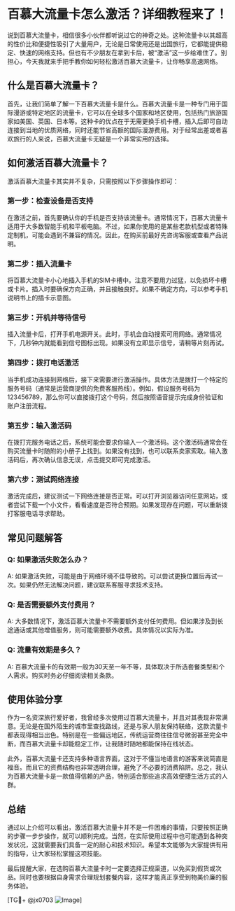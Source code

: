 # 百慕大流量卡怎么激活？详细教程来了！

说到百慕大流量卡，相信很多小伙伴都听说过它的神奇之处。这种流量卡以其超高的性价比和便捷性吸引了大量用户，无论是日常使用还是出国旅行，它都能提供稳定、快速的网络支持。但也有不少朋友在拿到卡后，被“激活”这一步给难住了。别担心，今天我就来手把手教你如何轻松激活百慕大流量卡，让你畅享高速网络。

## 什么是百慕大流量卡？

首先，让我们简单了解一下百慕大流量卡是什么。百慕大流量卡是一种专门用于国际漫游或特定地区的流量卡，它可以在全球多个国家和地区使用，包括热门旅游国家如美国、英国、日本等。这种卡的优点在于无需更换手机卡槽，插入后即可自动连接到当地的优质网络，同时还能节省高额的国际漫游费用。对于经常出差或者喜欢旅行的人来说，百慕大流量卡无疑是一个非常实用的选择。

## 如何激活百慕大流量卡？

激活百慕大流量卡其实并不复杂，只需按照以下步骤操作即可：

### 第一步：检查设备是否支持

在激活之前，首先要确认你的手机是否支持该流量卡。通常情况下，百慕大流量卡适用于大多数智能手机和平板电脑。不过，如果你使用的是某些老款机型或者特殊定制机，可能会遇到不兼容的情况。因此，在购买前最好先咨询客服或查看产品说明。

### 第二步：插入流量卡

将百慕大流量卡小心地插入手机的SIM卡槽中。注意不要用力过猛，以免损坏卡槽或卡片。插入时要确保方向正确，并且接触良好。如果不确定方向，可以参考手机说明书上的插卡示意图。

### 第三步：开机并等待信号

插入流量卡后，打开手机电源开关。此时，手机会自动搜索可用网络。通常情况下，几秒钟内就能看到信号图标出现。如果没有立即显示信号，请稍等片刻再试。

### 第四步：拨打电话激活

当手机成功连接到网络后，接下来需要进行激活操作。具体方法是拨打一个特定的服务号码（通常是运营商提供的免费客服热线）。例如，假设服务号码为123456789，那么你可以直接拨打这个号码，然后按照语音提示完成身份验证和账户注册流程。

### 第五步：输入激活码

在拨打完服务电话之后，系统可能会要求你输入一个激活码。这个激活码通常会在购买流量卡时随附的小册子上找到。如果没有找到，也可以联系卖家索取。输入激活码后，再次确认信息无误，点击提交即可完成激活。

### 第六步：测试网络连接

激活完成后，建议测试一下网络连接是否正常。可以打开浏览器访问任意网站，或者尝试下载一个小文件，看看速度是否符合预期。如果发现存在问题，可以重新拨打客服电话寻求帮助。

## 常见问题解答

### Q: 如果激活失败怎么办？
A: 如果激活失败，可能是由于网络环境不佳导致的。可以尝试更换位置后再试一次。如果仍然无法解决问题，建议联系客服寻求技术支持。

### Q: 是否需要额外支付费用？
A: 大多数情况下，激活百慕大流量卡不需要额外支付任何费用。但如果涉及到长途通话或其他增值服务，则可能需要额外收费。具体情况以实际为准。

### Q: 流量有效期是多久？
A: 百慕大流量卡的有效期一般为30天至一年不等，具体取决于所选套餐类型和个人需求。购买时务必仔细阅读相关条款。

## 使用体验分享

作为一名资深旅行爱好者，我曾经多次使用过百慕大流量卡，并且对其表现非常满意。无论是在国外陌生的城市里查找路线，还是与家人朋友保持联络，这款流量卡都表现得相当出色。特别是在一些偏远地区，传统运营商往往信号微弱甚至完全中断，而百慕大流量卡却能稳定工作，让我随时随地都能保持在线状态。

此外，百慕大流量卡还支持多种语言界面，这对于不懂当地语言的游客来说简直是福音。而且它的资费结构也非常透明合理，避免了不必要的消费陷阱。总之，我认为百慕大流量卡是一款值得信赖的产品，特别适合那些追求高效便捷生活方式的人群。

## 总结

通过以上介绍可以看出，激活百慕大流量卡并不是一件困难的事情，只要按照正确的步骤一步步操作，就可以顺利完成。当然，在实际使用过程中也可能遇到各种突发状况，这就需要我们具备一定的耐心和技术知识。希望本文能够为大家提供有用的指导，让大家轻松掌握这项技能。

最后提醒大家，在选购百慕大流量卡时一定要选择正规渠道，以免买到假货或次品。同时也要根据自身需求合理规划套餐内容，这样才能真正享受到物美价廉的服务体验。

[TG💪+ @jx0703 ![Image](https://github.com/user-attachments/assets/dbca1d08-cadb-493c-b0ec-ad6f7a83f270)]